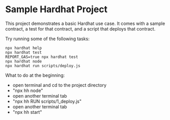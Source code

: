 # Sample Hardhat Project

This project demonstrates a basic Hardhat use case. It comes with a sample contract, a test for that contract, and a script that deploys that contract.

Try running some of the following tasks:

```shell
npx hardhat help
npx hardhat test
REPORT_GAS=true npx hardhat test
npx hardhat node
npx hardhat run scripts/deploy.js
```


What to do at the beginning:

- open terminal and cd to the project directory
- "npx hh node"
- open another terminal tab
- "npx hh RUN scripts/1_deploy.js"
- open another terminal tab
- "npx hh start"
